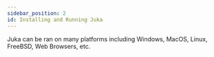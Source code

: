 ```yaml
---
sidebar_position: 2
id: Installing and Running Juka
---
```


Juka can be ran on many platforms including Windows, MacOS, Linux, FreeBSD, Web Browsers, etc.